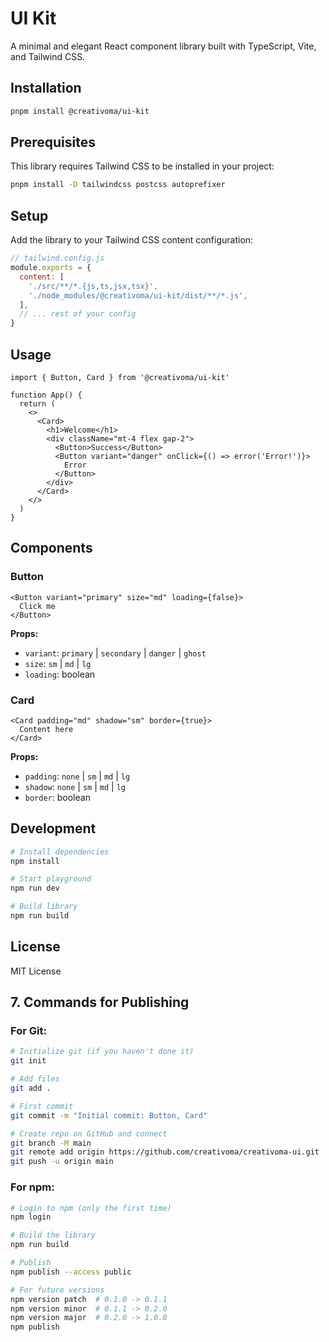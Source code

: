 # UI Kit

A minimal and elegant React component library built with TypeScript, Vite, and Tailwind CSS.

## Installation

```bash
pnpm install @creativoma/ui-kit
```

## Prerequisites

This library requires Tailwind CSS to be installed in your project:

```bash
pnpm install -D tailwindcss postcss autoprefixer
```

## Setup

Add the library to your Tailwind CSS content configuration:

```js
// tailwind.config.js
module.exports = {
  content: [
    './src/**/*.{js,ts,jsx,tsx}',
    './node_modules/@creativoma/ui-kit/dist/**/*.js',
  ],
  // ... rest of your config
}
```

## Usage

```tsx
import { Button, Card } from '@creativoma/ui-kit'

function App() {
  return (
    <>
      <Card>
        <h1>Welcome</h1>
        <div className="mt-4 flex gap-2">
          <Button>Success</Button>
          <Button variant="danger" onClick={() => error('Error!')}>
            Error
          </Button>
        </div>
      </Card>
    </>
  )
}
```

## Components

### Button

```tsx
<Button variant="primary" size="md" loading={false}>
  Click me
</Button>
```

**Props:**

- `variant`: `primary` | `secondary` | `danger` | `ghost`
- `size`: `sm` | `md` | `lg`
- `loading`: boolean

### Card

```tsx
<Card padding="md" shadow="sm" border={true}>
  Content here
</Card>
```

**Props:**

- `padding`: `none` | `sm` | `md` | `lg`
- `shadow`: `none` | `sm` | `md` | `lg`
- `border`: boolean

## Development

```bash
# Install dependencies
npm install

# Start playground
npm run dev

# Build library
npm run build
```

## License

MIT License

## 7. Commands for Publishing

### For Git:

```bash
# Initialize git (if you haven't done it)
git init

# Add files
git add .

# First commit
git commit -m "Initial commit: Button, Card"

# Create repo on GitHub and connect
git branch -M main
git remote add origin https://github.com/creativoma/creativoma-ui.git
git push -u origin main
```

### For npm:

```bash
# Login to npm (only the first time)
npm login

# Build the library
npm run build

# Publish
npm publish --access public

# For future versions
npm version patch  # 0.1.0 -> 0.1.1
npm version minor  # 0.1.1 -> 0.2.0
npm version major  # 0.2.0 -> 1.0.0
npm publish
```
